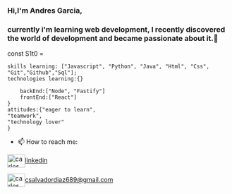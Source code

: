 ### Hi,I'm Andres Garcia, 

### currently i'm learning web development, I recently discovered the world of development and became passionate about it.👋




const S1t0 =

    skills learning: ["Javascript", "Python", "Java", "Html", "Css", "Git","Github","Sql"];
    technologies learning:{}

        backEnd:["Node", "Fastify"]
        frontEnd:["React"]
    }
    attitudes:{"eager to learn", 
    "teamwork",
    "technology lover"
    }



- 📫 How to reach me: 


<a href="www.linkedin.com/in/andrés-garcía-sánchez-aa12b3228
/" target="blank"><img align="center" src="https://cdn.jsdelivr.net/npm/simple-icons@3.0.1/icons/linkedin.svg" alt="carlos salvador díaz" height="30" width="40" />linkedin</a>

<a href="andres_91gr@hotmail.com " target="blank"><img align="center" src="https://cdn.jsdelivr.net/npm/simple-icons@3.0.1/icons/gmail.svg" alt="carlos salvador díaz" height="30" width="40" />csalvadordiaz689@gmail.com</a>



